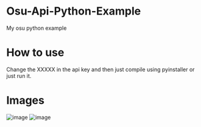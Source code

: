 # Osu-Api-Python-Example
My osu python example
# How to use
Change the XXXXX in the api key and then just compile using pyinstaller or just run it.
# Images
![image](https://user-images.githubusercontent.com/76184785/119071325-e24abf00-b9e9-11eb-90b0-09486eca6622.png)
![image](https://user-images.githubusercontent.com/76184785/119071349-f2629e80-b9e9-11eb-9e3c-dabcb432830c.png)
